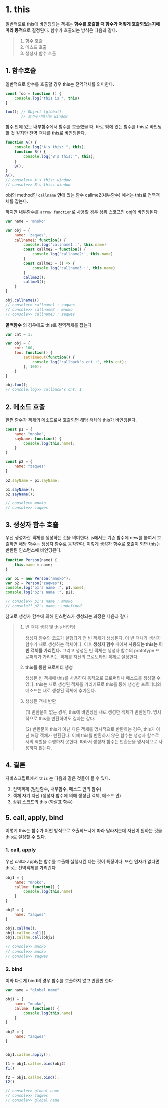 # 1. this

일반적으로 this에 바인딩되는 객체는 **함수를 호출할 때 함수가 어떻게 호출되었는지에 따라 동적**으로 결정된다. 함수가 호출되는 방식은 다음과 같다.

> 1. 함수 호출
> 2. 메스드 호출
> 3. 생성자 함수 호출



## 1. 함수호출

일반적으로 함수를 호출할 경우 this는 전역객체를 의미한다.

```js
const foo = function () {
    console.log('this is ', this)
}

foo(); // Object [global] 
       // 브라우저에서는 window
```



함수 안에 있는 내부함수에서 함수를 호출했을 때, 바로 밖에 있는 함수를 this로 바인딩할 것 같지만 전역 객체를 this로 바인딩한다.

```js
function A() {
    console.log("A's this: ", this);
    function B() {
        console.log("B's this: ", this);
    }
    B();
}
A();
// console>> A's this: window
// console>> B's this: window
```



obj의 method인 `callname` **안**에 있는 함수 callme2(내부함수) 에서는 this로 전역객체를 잡는다.

하지만 내부함수를 `arrow function`로 사용할 경우 상위 스코프인 obj에 바인딩된다

```js
var name = 'mnoko'

var obj = {
	name: 'zaqwes',
    callname1: function() {
		console.log('callname1 :', this.name)
        const callme2 = function() {
            console.log('callname2:', this.name)
        }
        const callme3 = () => {
            console.log('callname3 :', this.name)
        }
        callme2();
        callme3();
    }
}

obj.callname1()
// console>> callname1 : zaqwes
// console>> callname2 : mnoko
// console>> callname3 : zaqwes
```



**콜백함수** 의 경우에도 this로 전역객체를 잡는다

```js
var cnt = 1;

var obj = {
    cnt: 100,
    foo: function() {
        setTimeout(function() {
            console.log("callback's cnt :", this.cnt);
        }, 100);
    }
}

obj.foo();
// console.log>> callback's cnt: 1
```



## 2. 메소드 호출

한편 함수가 객체의 메소드로서 호출되면 해당 객체에 this가 바인딩된다.

```js
const p1 = {
    name: "mnoko",
    sayName: function() {
        console.log(this.name);
    }
}

const p2 = {
    name: "zaqwes"
}

p2.sayName = p1.sayName;

p1.sayName();
p2.sayName();

// console>> mnoko
// console>> zaqwes
```



## 3. 생성자 함수 호출

우선 생성자란 객체를 생성하는 것을 의미한다. js에서는 기존 함수에 new를 붙여서 호출하면 해당 함수는 생성자 함수로 동작한다. 이렇게 생성자 함수로 호출이 되면 this는 반환된 인스턴스에 바인딩된다.

```js
function Person(name) {
    this.name = name;
}

var p1 = new Person("mnoko");
var p2 = Person("zaqwes");
console.log("p1's name :", p1.name);
console.log("p2's name :", p2);

// console>> p1's name : mnoko
// console?? p2's name : undefined
```



참고로 생성자 함수에 의해 인스턴스가 생성되는 과정은 다음과 같다

> 1. 빈 객체 생성 및 this 바인딩
>
>    생성자 함수의 코드가 실행되기 전 빈 객체가 생성된다. 이 빈 객체가 생성자 함수가 새로 생성하는 객체이다. 이후 **생성자 함수 내에서 사용되는 this는 이 빈 객체를 가리킨다.** 그리고 생성된 빈 객체는 생성자 함수의 prototype 프로퍼티가 가리키는 객체를 자신의 프로토타입 객체로 설정한다.
>
> 2. **this를 통한 프로퍼티 생성**
>
>    생성된 빈 객체에 this를 사용하여 동적으로 프로퍼티나 메소드를 생성할 수 있다. this는 새로 생성된 객체를 가리키므로 this를 통해 생성한 프로퍼티와 메소드는 새로 생성된 객체에 추가된다.
>
> 3. 생성된 객체 반환
>
>    (1) 반환문이 없는 경우, this에 바인딩된 새로 생성한 객체가 반환된다. 명시적으로 this를 반환하여도 결과는 같다.
>
>    (2) 반환문이 this가 아닌 다른 객체를 명시적으로 반환하는 경우, this가 아닌 해당 객체가 반환된다. 이때 this를 반환하지 않은 함수는 생성자 함수로서의 역할을 수행하지 못한다. 따라서 생성자 함수는 반환문을 명시적으로 사용하지 않는다.



## 4. 결론 

자바스크립트에서 `this` 는 다음과 같은 것들이 될 수 있다.

1. 전역객체 (일반함수, 내부함수, 메소드 안의 함수)
2. 객체 자기 자신 (생성자 함수에 의해 생성된 객체, 메소드 안)
3. 상위 스코프의 this (화살표 함수)



## 5. call, apply, bind

이렇게 this는 함수가 어떤 방식으로 호출되느냐에 따라 달라지는데 자신이 원하는 것을 this로 설정할 수 있다.

### 1. call, apply

우선 call과 apply는 함수를 호출해 실행시킨 다는 것이 특징이다. 또한 인자가 없다면 this는 전역객체를 가리킨다

```js
obj1 = {
    name: "mnoko",
    callme: function() {
        console.log(this.name)
    }
}

obj2 = {
    name: "zaqwes"
}

obj1.callme();
obj1.callme.call()
obj1.callme.call(obj2)

// console>> mnoko
// console>> mnoko
// console>> zaqwes
```



### 2. bind

이와 다르게 bind의 경우 함수를 호출하지 않고 반환만 한다

```js
var name = "global name"

obj1 = {
    name: "mnoko",
    callme: function() {
        console.log(this.name)
    }
}

obj2 = {
    name: "zaqwes"
}


obj1.callme.apply();

f1 = obj1.callme.bind(obj2)
f1()

f2 = obj1.callme.bind();
f2()

// console>> global name
// console>> zaqwes
// console>> global name
```

